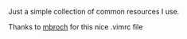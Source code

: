 Just a simple collection of common resources I use.


Thanks to [mbroch](https://github.com/mbrochh/vim-as-a-python-ide/blob/master/.vimrc) for this nice .vimrc file


